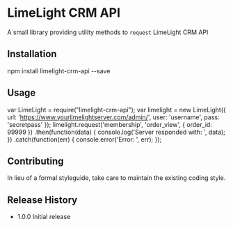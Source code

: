 LimeLight CRM API
=========

A small library providing utility methods to `request` LimeLight CRM API

## Installation

  npm install limelight-crm-api --save

## Usage
  var LimeLight = require("limelight-crm-api");
  var limelight = new LimeLight({
    url: 'https://www.yourlimelightserver.com/admin/',
    user: 'username',
    pass: 'secretpass'
  });
  limelight.request('membership', 'order_view', {
    order_id: 99999
  })
    .then(function(data) {
      console.log('Server responded with: ', data);
    })
    .catch(function(err) {
      console.error('Error: ', err);
    });

## Contributing

In lieu of a formal styleguide, take care to maintain the existing coding style.

## Release History

* 1.0.0 Initial release
